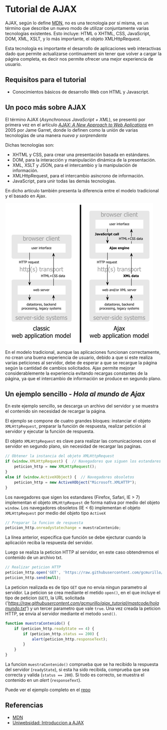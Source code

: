 # Tutorial de AJAX
AJAX, según lo define [MDN](https://developer.mozilla.org/es/docs/Web/Guide/AJAX),  no es una tecnología por sí misma, es un término que describe un nuevo modo de utilizar conjuntamente varias tecnologías existentes. Esto incluye: HTML o XHTML, CSS, JavaScript, DOM, XML, XSLT, y lo más importante, el objeto XMLHttpRequest.

Esta tecnología es importante el desarrollo de aplicaciones web interactivas dado que permite actualizarse continuament sin tener que volver a cargar la página completa, es decir nos permite ofrecer una mejor experiencia de usuario.

## Requisitos para el tutorial
* Conocimientos básicos de desarrollo Web con HTML y Javascript.

## Un poco más sobre AJAX
El término AJAX (*Asynchronous JavaScript + XML*), se presentó por primera vez en el artículo
[*AJAX: A New Approach to Web Aplications*](https://pdfs.semanticscholar.org/c440/ae765ff19ddd3deda24a92ac39cef9570f1e.pdf?_ga=2.96316956.1880424890.1593881953-241537876.1593881953) en 2005 por Jame Garret, donde lo definen como la unión de varias tecnologías de una manera *nueva y sorprendente*

Dichas tecnologías son:
* XHTML y CSS, para crear una presentación basada en estándares.
* DOM, para la interacción y manipulación dinámica de la presentación.
* XML, XSLT y JSON, para el intercambio y la manipulación de información.
* XMLHttpRequest, para el intercambio asíncrono de información.
* JavaScript, para unir todas las demás tecnologías.

En dicho artículo también presenta la diferencia entre el modelo tradicional y el basado en Ajax.

![models](https://github.com/gcmurillo/ajax_tutorial/blob/master/capturas/f0102.gif)

En el modelo tradicional, aunque las aplicaciones funcionan correctamente, no crean una buena experiencia de usuario, debido a que si este realiza varias peticiones al servidor, debe de esperar a que se recargue la página según la cantidad de cambios solicitados. Ajax permite mejorar considerablemente la experiencia evitando recargas constantes de la página, ya que el intercambio de información se produce en segundo plano.

## Un ejemplo sencillo - *Hola al mundo de Ajax*

En este ejemplo sencillo, se descarga un archivo del servidor y se muestra el contenido sin necesidad de recargar la página.

El ejemplo se compone de cuatro grandes bloques: instanciar el objeto `XMLHttpRequest`, preparar la función de respuesta, realizar petición al servidor y ejecutar la función de respuesta.

El objeto `XMLHttpRequest` es clave para realizar las comunicaciones con el servidor en segundo plano, sin necesidad de recargar las paginas.

``` Javascript 
// Obtener la instancia del objeto XMLHttpRequest
if (window.XMLHttpRequest) {  // Navegadores que siguen los estandares
    peticion_http = new XMLHttpRequest();
}
else if (window.ActiveXObject) {  // Navegadores obsoletos
    peticion_http = new ActiveXObject("Microsoft.XMLHTTP");
}
```

Los navegadores que sigen los estandares (Firefox, Safari, IE > 7) implementan el objeto `XMLHttpRequest` de forma nativa por medio del objeto `window`. Los navegadores obsoletos (IE < 6) implementan el objeto `XMLHttpRequest` por medio del objeto tipo `ActiveX`

``` Javascript
// Preparar la funcion de respuesta
peticion_http.onreadystatechange = muestraContenido;
```

La línea anterior, especifica que función se debe ejecturar cuando la aplicación reciba la respuesta del servidor.

Luego se realiza la peticion HTTP al servidor, en este caso obtendremos el contenido de un archivo txt.

``` Javascript
// Realizar peticion HTTP
peticion_http.open('GET', 'https://raw.githubusercontent.com/gcmurillo/ajax_tutorial/mastcode/holamundo.txt', true);
peticion_http.send(null);
```

La peticion realizada es de tipo `GET` que no envia ningun parametro al servidor. La peticion se crea mediante el metido `open()`, en el que incluye el tipo de peticion (`GET`), la URL solicitada (*'https://raw.githubusercontent.com/gcmurillo/ajax_tutorial/mastcode/holamundo.txt'*) y un tercer parametro que vale `true`. Una vez creada la peticion HTTP, se envia al servidor mediante el metodo `send()`.


``` Javascript
function muestraContenido() {
    if (peticion_http.readyState == 4) {
        if (peticion_http.status == 200) {
            alert(peticion_http.responseText);
        }
    }
}
```
La funcion `muestraContenido()` comprueba que se ha recibido la respuesta del servidor (`readyState`), si esta ha sido recibida, comprueba que sea correcta y valida (`status == 200`). Si todo es correcto, se muestra el contenido en un *alert* (`responseText`).

Puede ver el ejemplo completo en el [repo](https://github.com/gcmurillo/ajax_tutorial/blob/master/code/index.html) 


## Referencias

* [MDN](https://developer.mozilla.org/es/docs/Web/Guide/AJAX)
* [Uniwebsidad: Introduccion a AJAX](https://uniwebsidad.com/libros/ajax)